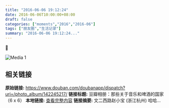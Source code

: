 ```yaml
---
title: "2016-06-06 19:12:24"
date: 2016-06-06T10:00:00+08:00
draft: false
categories: ["moments","2016","2016-06"]
tags: ["朋友圈","生活记录"]
summary: "2016-06-06 19:12:24..."
---
```


💖

![Media 1](/Moments/photos/2016-06-06/201606061912240.jpg)

## 相关链接

**原始链接:** https://www.douban.com/doubanapp/dispatch?uri=/photo_album/142245217/
**链接标题:** 豆瓣相册：那些关于音乐和啤酒的国家（6 x 6）
**本地链接:** [查看完整内容](/link_content/2016/06/2016-06-06/link_content/)
**链接摘要:** 文二西路赵小宝
        (浙江杭州)
    哈哈...

